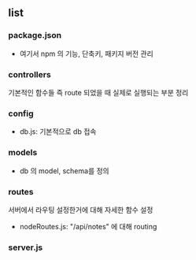 ## list

### package.json

- 여기서 npm 의 기능, 단축키, 패키지 버전 관리

### controllers

기본적인 함수들 즉 route 되었을 때 실제로 실행되는 부분 정리

### config

- db.js: 기본적으로 db 접속

### models

- db 의 model, schema를 정의

### routes

서버에서 라우팅 설정한거에 대해 자세한 함수 설정

- nodeRoutes.js: "/api/notes" 에 대해 routing

### server.js
